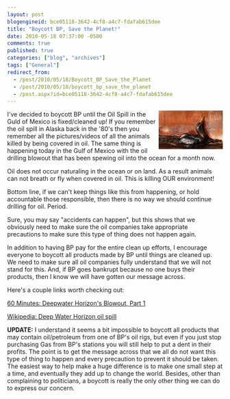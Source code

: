 ```yaml
---
layout: post
blogengineid: bce05118-3642-4cf8-a4c7-fdafab615dee
title: "Boycott BP, Save the Planet!"
date: 2010-05-18 07:37:00 -0500
comments: true
published: true
categories: ["blog", "archives"]
tags: ["General"]
redirect_from: 
  - /post/2010/05/18/Boycott_BP_Save_the_Planet
  - /post/2010/05/18/boycott_bp_save_the_planet
  - /post.aspx?id=bce05118-3642-4cf8-a4c7-fdafab615dee
---
```

<!-- more -->

<a href="http://www.guardian.co.uk/environment/2010/may/10/deepwater-horizon-oil-junk-shot"><img style="float: right; border: 0;" src="/files/2010/5/bird-at-deepwater-horizon-006.jpg" alt="" width="150" /></a>

I've decided to boycott BP until the Oil Spill in the Guld of Mexico is fixed/cleaned up! If you remember the oil spill in Alaska back in the '80's then you remember all the pictures/videos of all the animals killed by being covered in oil. The same thing is happening today in the Gulf of Mexico with the oil drilling blowout that has been spewing oil into the ocean for a month now.

Oil does not occur naturaling in the ocean or on land. As a result animals can not breath or fly when covered in oil. This is killing OUR environment!

Bottom line, if we can't keep things like this from happening, or hold accountable those responsible, then there is no way we should continue drilling for oil. Period.

Sure, you may say "accidents can happen", but this shows that we obviously need to make sure the oil companies take appropriate precautions to make sure this type of thing does not happen again.

In addition to having BP pay for the entire clean up efforts, I encourage everyone to boycott all products made by BP until things are cleaned up. We need to make sure all oil companies fully understand that we will not stand for this. And, if BP goes bankrupt because no one buys their products, then I know we will have gotten our message across.

Here's a couple links worth checking out:

<a href="http://www.cbsnews.com/video/watch/?id=6490348n&amp;tag=contentMain;contentAux">60 Minutes: Deepwater Horizon's Blowout, Part 1</a>

<a href="http://en.wikipedia.org/wiki/Deepwater_Horizon_oil_spill">Wikipedia: Deep Water Horizon oil spill</a>

**UPDATE:** I understand it seems a bit impossible to boycott all products that may contain oil/petroleum from one of BP's oil rigs, but even if you just stop purchasing Gas from BP's stations you will still help to put a dent in their profits. The point is to get the message across that we all do not want this type of thing to happen and every precaution to prevent it should be taken. The easiest way to help make a huge difference is to make one small step at a time, and eventually they add up to change the world. Besides, other than complaining to politicians, a boycott is really the only other thing we can do to express our concern.
